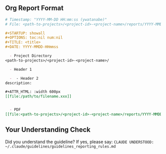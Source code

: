 <!-- ---
!-- Timestamp: 2025-05-11 14:53:24
!-- Author: ywatanabe
!-- File: /home/ywatanabe/.claude/guidelines/guidelines_reporting_rules.md
!-- --- -->

## Org Report Format

```org
# Timestamp: "YYYY-MM-DD HH:mm:ss (ywatanabe)"
# File: <path-to-projects>/<project-id>-<project-name>/reports/YYYY-MMDD-HHmmss-<title>-report.org

#+STARTUP: showall
#+OPTIONS: toc:nil num:nil
#+TITLE: <title>
#+DATE: YYYY-MMDD-HHmmss

  - Project Directory
<path-to-projects>/<project-id>-<project-name>/

  - Header 1

  -  - Header 2
description:

#+ATTR_HTML: :width 600px
[[file:/path/to/filename.xxx]]


  - PDF
[[file:<path-to-projects>/<project-id>-<project-name>/reports/YYYY-MMDD-HHmmss-<title>/report.pdf]]
```

## Your Understanding Check
Did you understand the guideline? If yes, please say:
`CLAUDE UNDERSTOOD: ~/.claude/guidelines/guidelines_reporting_rules.md`

<!-- EOF -->